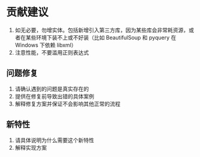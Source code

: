 # 贡献建议

1. 如无必要，勿增实体。包括新增引入第三方库，因为某些库会非常耗资源，或者在某些环境下装不上或不好装（比如 BeautifulSoup 和 pyquery 在 Windows 下依赖 libxml）
2. 注意性能，不要滥用正则表达式

## 问题修复

1. 请确认遇到的问题是真实存在的
2. 提供在修复前导致出错的具体案例
3. 解释修复方案并保证不会影响其他正常的流程

## 新特性

1. 请具体说明为什么需要这个新特性
2. 解释实现方案
